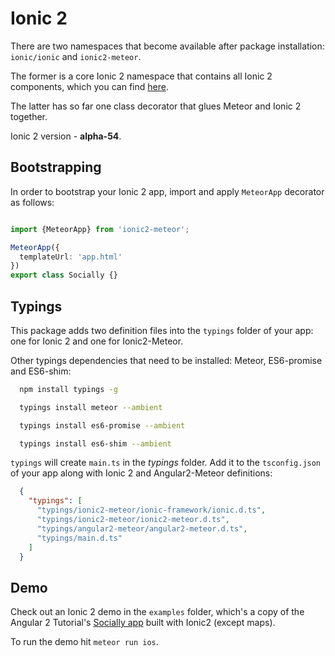 # Ionic 2

There are two namespaces that become available after package installation: `ionic/ionic` and `ionic2-meteor`.

The former is a core Ionic 2 namespace that contains all Ionic 2 components, which you can find [here](http://ionicframework.com/docs/v2/components/#overview).

The latter has so far one class decorator that glues Meteor and Ionic 2 together.

Ionic 2 version - **alpha-54**.

## Bootstrapping

In order to bootstrap your Ionic 2 app, import and apply `MeteorApp` decorator as follows:

```ts

import {MeteorApp} from 'ionic2-meteor';

MeteorApp({
  templateUrl: 'app.html'
})
export class Socially {}

```

## Typings

This package adds two definition files into the `typings` folder of your app: one for Ionic 2 and one for Ionic2-Meteor.

Other typings dependencies that need to be installed: Meteor, ES6-promise and ES6-shim:

````bash
  npm install typings -g

  typings install meteor --ambient

  typings install es6-promise --ambient

  typings install es6-shim --ambient
````

`typings` will create `main.ts` in the _typings_ folder. Add it to the `tsconfig.json` of your app along with Ionic 2 and
Angular2-Meteor definitions:

````json
  {
    "typings": [
      "typings/ionic2-meteor/ionic-framework/ionic.d.ts",
      "typings/ionic2-meteor/ionic2-meteor.d.ts",
      "typings/angular2-meteor/angular2-meteor.d.ts",
      "typings/main.d.ts"
    ]
  }
````

## Demo

Check out an Ionic 2 demo in the `examples` folder, which's a copy of the Angular 2 Tutorial's [Socially app](https://github.com/Urigo/meteor-angular2.0-socially) built with Ionic2
(except maps). 

To run the demo hit `meteor run ios`.


